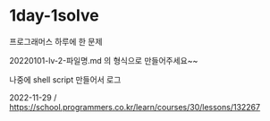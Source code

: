 # 1day-1solve
프로그래머스 하루에 한 문제


20220101-lv-2-파일명.md 의 형식으로 만들어주세요~~

나중에 shell script 만들어서 로그 

2022-11-29 / https://school.programmers.co.kr/learn/courses/30/lessons/132267
